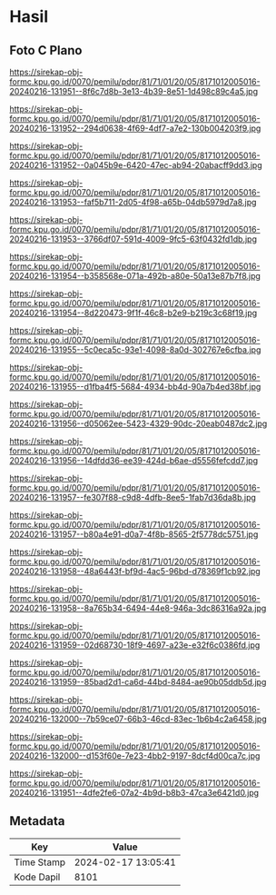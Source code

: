 # Hasil

## Foto C Plano

https://sirekap-obj-formc.kpu.go.id/0070/pemilu/pdpr/81/71/01/20/05/8171012005016-20240216-131951--8f6c7d8b-3e13-4b39-8e51-1d498c89c4a5.jpg

https://sirekap-obj-formc.kpu.go.id/0070/pemilu/pdpr/81/71/01/20/05/8171012005016-20240216-131952--294d0638-4f69-4df7-a7e2-130b004203f9.jpg

https://sirekap-obj-formc.kpu.go.id/0070/pemilu/pdpr/81/71/01/20/05/8171012005016-20240216-131952--0a045b9e-6420-47ec-ab94-20abacff9dd3.jpg

https://sirekap-obj-formc.kpu.go.id/0070/pemilu/pdpr/81/71/01/20/05/8171012005016-20240216-131953--faf5b711-2d05-4f98-a65b-04db5979d7a8.jpg

https://sirekap-obj-formc.kpu.go.id/0070/pemilu/pdpr/81/71/01/20/05/8171012005016-20240216-131953--3766df07-591d-4009-9fc5-63f0432fd1db.jpg

https://sirekap-obj-formc.kpu.go.id/0070/pemilu/pdpr/81/71/01/20/05/8171012005016-20240216-131954--b358568e-071a-492b-a80e-50a13e87b7f8.jpg

https://sirekap-obj-formc.kpu.go.id/0070/pemilu/pdpr/81/71/01/20/05/8171012005016-20240216-131954--8d220473-9f1f-46c8-b2e9-b219c3c68f19.jpg

https://sirekap-obj-formc.kpu.go.id/0070/pemilu/pdpr/81/71/01/20/05/8171012005016-20240216-131955--5c0eca5c-93e1-4098-8a0d-302767e6cfba.jpg

https://sirekap-obj-formc.kpu.go.id/0070/pemilu/pdpr/81/71/01/20/05/8171012005016-20240216-131955--d1fba4f5-5684-4934-bb4d-90a7b4ed38bf.jpg

https://sirekap-obj-formc.kpu.go.id/0070/pemilu/pdpr/81/71/01/20/05/8171012005016-20240216-131956--d05062ee-5423-4329-90dc-20eab0487dc2.jpg

https://sirekap-obj-formc.kpu.go.id/0070/pemilu/pdpr/81/71/01/20/05/8171012005016-20240216-131956--14dfdd36-ee39-424d-b6ae-d5556fefcdd7.jpg

https://sirekap-obj-formc.kpu.go.id/0070/pemilu/pdpr/81/71/01/20/05/8171012005016-20240216-131957--fe307f88-c9d8-4dfb-8ee5-1fab7d36da8b.jpg

https://sirekap-obj-formc.kpu.go.id/0070/pemilu/pdpr/81/71/01/20/05/8171012005016-20240216-131957--b80a4e91-d0a7-4f8b-8565-2f5778dc5751.jpg

https://sirekap-obj-formc.kpu.go.id/0070/pemilu/pdpr/81/71/01/20/05/8171012005016-20240216-131958--48a6443f-bf9d-4ac5-96bd-d78369f1cb92.jpg

https://sirekap-obj-formc.kpu.go.id/0070/pemilu/pdpr/81/71/01/20/05/8171012005016-20240216-131958--8a765b34-6494-44e8-946a-3dc86316a92a.jpg

https://sirekap-obj-formc.kpu.go.id/0070/pemilu/pdpr/81/71/01/20/05/8171012005016-20240216-131959--02d68730-18f9-4697-a23e-e32f6c0386fd.jpg

https://sirekap-obj-formc.kpu.go.id/0070/pemilu/pdpr/81/71/01/20/05/8171012005016-20240216-131959--85bad2d1-ca6d-44bd-8484-ae90b05ddb5d.jpg

https://sirekap-obj-formc.kpu.go.id/0070/pemilu/pdpr/81/71/01/20/05/8171012005016-20240216-132000--7b59ce07-66b3-46cd-83ec-1b6b4c2a6458.jpg

https://sirekap-obj-formc.kpu.go.id/0070/pemilu/pdpr/81/71/01/20/05/8171012005016-20240216-132000--d153f60e-7e23-4bb2-9197-8dcf4d00ca7c.jpg

https://sirekap-obj-formc.kpu.go.id/0070/pemilu/pdpr/81/71/01/20/05/8171012005016-20240216-131951--4dfe2fe6-07a2-4b9d-b8b3-47ca3e6421d0.jpg


## Metadata

| Key        | Value               |
| ---------- | ------------------- |
| Time Stamp | 2024-02-17 13:05:41 |
| Kode Dapil | 8101                |



